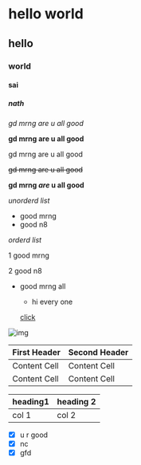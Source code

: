 # hello world
## hello
### world
#### sai
##### nath
*gd mrng are u all good*

**gd mrng are u all good**

gd mrng are u all good

~~gd mrng are u all good~~

**gd mrng _are_ u all good**

*unorderd list*
- good mrng
- good n8

*orderd list*

1 good mrng

2 good n8

- good mrng all

  - hi every one
  

  [click](https://www.google.com/)

 ![img](image/sai.jpeg)


| First Header  | Second Header |
| ------------- | ------------- |
| Content Cell  | Content Cell  |
| Content Cell  | Content Cell  |

| heading1 | heading 2 |
| -------- | --------- |
| col 1    | col 2     |

- [x] u r good 
- [x] nc
- [x] gfd
